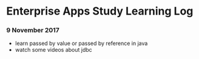 # Enterprise Apps Study Learning Log
### 9 November 2017
- learn passed by value or passed by reference in java
- watch some videos about jdbc
